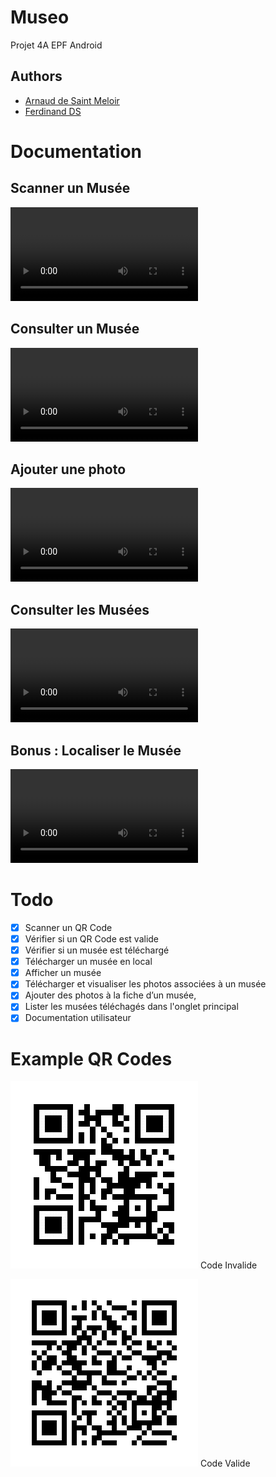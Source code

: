 # Museo
Projet 4A EPF Android

## Authors
- [Arnaud de Saint Meloir](https://arnaud.at/)
- [Ferdinand DS](https://github.com/fduchet)

# Documentation
## Scanner un Musée 
![Sample Video](demo/videos/scan.mp4)

## Consulter un Musée 
![Sample Video](demo/videos/fiche.mp4)


## Ajouter une photo
![Sample Video](demo/videos/new_pic.mp4)

## Consulter les Musées
![Sample Video](demo/videos/list_full.mp4)


## Bonus : Localiser le Musée
![Sample Video](demo/videos/map.mp4)


# Todo
- [x] Scanner un QR Code
- [x] Vérifier si un QR Code est valide
- [x] Vérifier si un musée est téléchargé
- [x] Télécharger un musée en local
- [x] Afficher un musée
- [x] Télécharger et visualiser les photos associées à un musée
- [x] Ajouter des photos à la fiche d’un musée,
- [x] Lister les musées téléchagés dans l'onglet principal
- [x] Documentation utilisateur

# Example QR Codes
![Code Invalide](/demo/qr/qr_arnaud.png)
Code Invalide

![Code Valide](/demo/qr/qr_musee.png)
Code Valide
